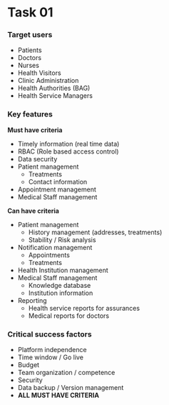 # Task 01

### Target users

- Patients
- Doctors
- Nurses
- Health Visitors
- Clinic Administration
- Health Authorities (BAG)
- Health Service Managers


### Key features

**Must have criteria**

- Timely information (real time data)
- RBAC (Role based access control)
- Data security
- Patient management
    - Treatments
    - Contact information
- Appointment management
- Medical Staff management
    
**Can have criteria**
- Patient management
    - History management (addresses, treatments)
    - Stability / Risk analysis
- Notification management
    - Appointments
    - Treatments
- Health Institution management
- Medical Staff management
    - Knowledge database
    - Institution information
- Reporting
    - Health service reports for assurances
    - Medical reports for doctors
    

### Critical success factors

- Platform independence
- Time window / Go live
- Budget
- Team organization / competence
- Security
- Data backup / Version management
- **ALL MUST HAVE CRITERIA**